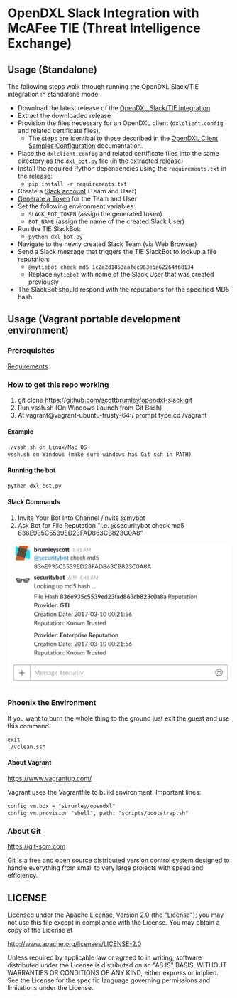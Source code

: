 # OpenDXL Slack Integration with McAFee TIE (Threat Intelligence Exchange)

## Usage (Standalone)

The following steps walk through running the OpenDXL Slack/TIE integration in standalone mode:

* Download the latest release of the [OpenDXL Slack/TIE integration](https://github.com/scottbrumley/opendxl-slack/releases/latest)
* Extract the downloaded release
* Provision the files necessary for an OpenDXL client (`dxlclient.config` and related certificate files).
  * The steps are identical to those described in the [OpenDXL Client Samples Configuration](https://opendxl.github.io/opendxl-client-python/pydoc/sampleconfig.html) documentation.
* Place the `dxlclient.config` and related certificate files into the same directory as the `dxl_bot.py` file (in the extracted release)
* Install the required Python dependencies using the `requirements.txt` in the release:
  * `pip install -r requirements.txt`
* Create a [Slack account](https://slack.com/create) (Team and User)
* [Generate a Token](https://api.slack.com/custom-integrations/legacy-tokens) for the Team and User
* Set the following environment variables:
  * `SLACK_BOT_TOKEN` (assign the generated token)
  * `BOT_NAME` (assign the name of the created Slack User)
* Run the TIE SlackBot:
  * `python dxl_bot.py`
* Navigate to the newly created Slack Team (via Web Browser)
* Send a Slack message that triggers the TIE SlackBot to lookup a file reputation:
  * `@mytiebot check md5 1c2a2d1853aafec963e5a62264f68134`
  * Replace `mytiebot` with name of the Slack User that was created previously
* The SlackBot should respond with the reputations for the specified MD5 hash.


## Usage (Vagrant portable development environment)

### Prerequisites
 [Requirements](docs/requirements.md)

### How to get this repo working

1. git clone https://github.com/scottbrumley/opendxl-slack.git
2. Run vssh.sh (On Windows Launch from Git Bash)
3. At vagrant@vagrant-ubuntu-trusty-64:/ prompt type cd /vagrant

#### Example
```
./vssh.sh on Linux/Mac OS
vssh.sh on Windows (make sure windows has Git ssh in PATH)
```

#### Running the bot
```
python dxl_bot.py
```

#### Slack Commands
1. Invite Your Bot Into Channel /invite @mybot
2. Ask Bot for File Reputation "i.e. @securitybot check md5 836E935C5539ED23FAD863CB823C0A8"

![Slack Example](docs/images/slackexample.png)

### Phoenix the Environment
If you want to burn the whole thing to the ground just exit the guest and use this command.
```
exit
./vclean.ssh
```

#### About Vagrant
https://www.vagrantup.com/

Vagrant uses the Vagrantfile to build environment.  Important lines:
```
config.vm.box = "sbrumley/opendxl"
config.vm.provision "shell", path: "scripts/bootstrap.sh"
```

### About Git
https://git-scm.com

Git is a free and open source distributed version control system designed to handle everything from small to very large projects with speed and efficiency.

## LICENSE

Licensed under the Apache License, Version 2.0 (the "License"); you may not use this file except in compliance with the License. You may obtain a copy of the License at

http://www.apache.org/licenses/LICENSE-2.0

Unless required by applicable law or agreed to in writing, software distributed under the License is distributed on an "AS IS" BASIS, WITHOUT WARRANTIES OR CONDITIONS OF ANY KIND, either express or implied. See the License for the specific language governing permissions and limitations under the License.
